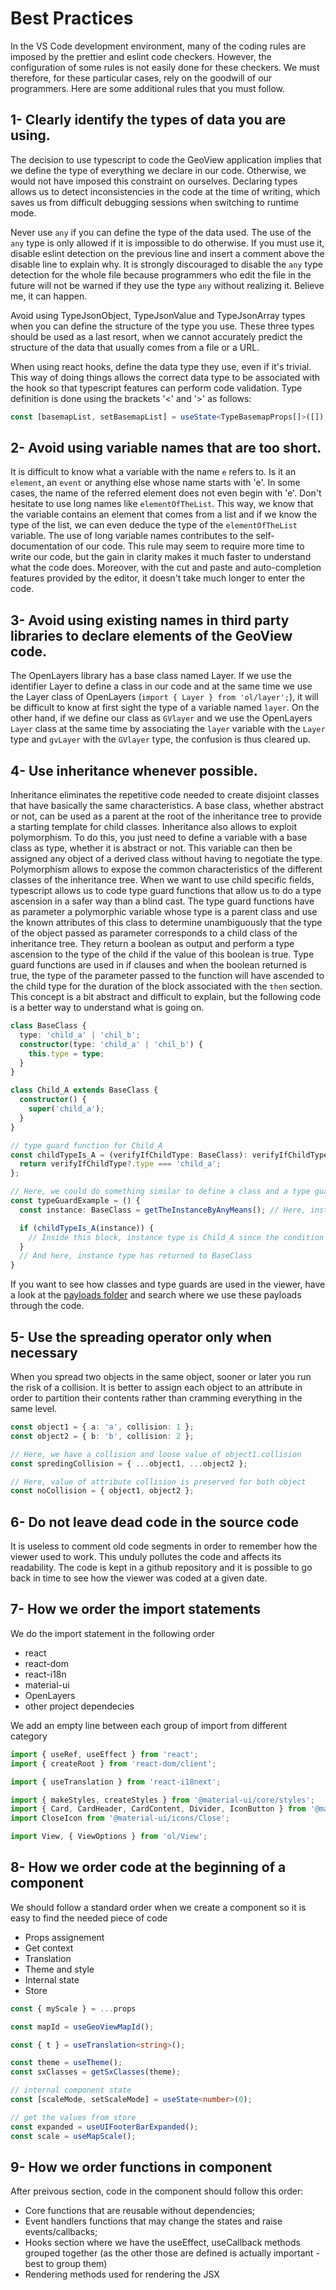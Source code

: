 # Best Practices #
In the VS Code development environment, many of the coding rules are imposed by the prettier and eslint code checkers. However, the
configuration of some rules is not easily done for these checkers. We must therefore, for these particular cases, rely on the
goodwill of our programmers. Here are some additional rules that you must follow.

## 1- Clearly identify the types of data you are using. ##

The decision to use typescript to code the GeoView application implies that we define the type of everything we declare in our
code. Otherwise, we would not have imposed this constraint on ourselves. Declaring types allows us to detect inconsistencies
in the code at the time of writing, which saves us from difficult debugging sessions when switching to runtime mode.

Never use `any` if you can define the type of the data used. The use of the `any` type is only allowed if it is impossible
to do otherwise. If you must use it, disable eslint detection on the previous line and insert a comment above the disable line
to explain why. It is strongly discouraged to disable the `any` type detection for the whole file because programmers who edit
the file in the future will not be warned if they use the type `any` without realizing it. Believe me, it can happen.

Avoid using TypeJsonObject, TypeJsonValue and TypeJsonArray types when you can define the structure of the type you use. These
three types should be used as a last resort, when we cannot accurately predict the structure of the data that usually comes
from a file or a URL.

When using react hooks, define the data type they use, even if it's trivial. This way of doing things allows the correct data
type to be associated with the hook so that typescript features can perform code validation. Type definition is done using the
brackets '<' and '>' as follows:

```ts
const [basemapList, setBasemapList] = useState<TypeBasemapProps[]>([]);
```

## 2- Avoid using variable names that are too short. ##

It is difficult to know what a variable with the name `e` refers to. Is it an `element`, an `event` or anything else whose name starts
with 'e'. In some cases, the name of the referred element does not even begin with 'e'. Don't hesitate to use long names like
`elementOfTheList`. This way, we know that the variable contains an element that comes from a list and if we know the type of the
list, we can even deduce the type of the `elementOfTheList` variable. The use of long variable names contributes to the
self-documentation of our code. This rule may seem to require more time to write our code, but the gain in clarity makes it much
faster to understand what the code does. Moreover, with the cut and paste and auto-completion features provided by the editor,
it doesn't take much longer to enter the code.

## 3- Avoid using existing names in third party libraries to declare elements of the GeoView code. ##

The OpenLayers library has a base class named Layer. If we use the identifier Layer to define a class in our code and at the same
time we use the Layer class of OpenLayers (`import { Layer } from 'ol/layer';`), it will be difficult to know at first sight the
type of a variable named `layer`. On the other hand, if we define our class as `GVlayer` and we use the OpenLayers `Layer` class
at the same time by associating the `layer` variable with the `Layer` type and `gvLayer` with the `GVlayer` type, the confusion
is thus cleared up.

## 4- Use inheritance whenever possible. ##

Inheritance eliminates the repetitive code needed to create disjoint classes that have basically the same characteristics. A base
class, whether abstract or not, can be used as a parent at the root of the inheritance tree to provide a starting template for child
classes. Inheritance also allows to exploit polymorphism. To do this, you just need to define a variable with a base class as type,
whether it is abstract or not. This variable can then be assigned any object of a derived class without having to negotiate the type.
Polymorphism allows to expose the common characteristics of the different classes of the inheritance tree. When we want to use child
specific fields, typescript allows us to code type guard functions that allow us to do a type ascension in a safer way than a blind
cast. The type guard functions have as parameter a polymorphic variable whose type is a parent class and use the known attributes of
this class to determine unambiguously that the type of the object passed as parameter corresponds to a child class of the inheritance
tree. They return a boolean as output and perform a type ascension to the type of the child if the value of this boolean is true.
Type guard functions are used in if clauses and when the boolean returned is true, the type of the parameter passed to the function
will have ascended to the child type for the duration of the block associated with the `then` section. This concept is a bit abstract
and difficult to explain, but the following code is a better way to understand what is going on.

```ts
class BaseClass {
  type: 'child_a' | 'chil_b';
  constructor(type: 'child_a' | 'chil_b') {
    this.type = type;
  }
}

class Child_A extends BaseClass {
  constructor() {
    super('child_a');
  }
}

// type guard function for Child_A
const childTypeIs_A = (verifyIfChildType: BaseClass): verifyIfChildType is Child_A => {
  return verifyIfChildType?.type === 'child_a';
};

// Here, we could do something similar to define a class and a type guard for child_b
const typeGuardExample = () {
  const instance: BaseClass = getTheInstanceByAnyMeans(); // Here, instance type is BaseClass

  if (childTypeIs_A(instance)) {
    // Inside this block, instance type is Child_A since the condition is true
  }
  // And here, instance type has returned to BaseClass
}
```

If you want to see how classes and type guards are used in the viewer, have a look at the
[payloads folder](../../../packages/geoview-core/src/api/events/payloads) and search where we use these payloads through the code.


## 5- Use the spreading operator only when necessary ##

When you spread two objects in the same object, sooner or later you run the risk of a collision. It is better to assign each
object to an attribute in order to partition their contents rather than cramming everything in the same level.

```ts
const object1 = { a: 'a', collision: 1 };
const object2 = { b: 'b', collision: 2 };

// Here, we have a collision and loose value of object1.collision
const spredingCollision = { ...object1, ...object2 };

// Here, value of attribute collision is preserved for both object
const noCollision = { object1, object2 };
```

## 6- Do not leave dead code in the source code ##

It is useless to comment old code segments in order to remember how the viewer used to work. This unduly pollutes the code and affects its readability. The code is kept in a github repository and it is possible to go back in time to see how the viewer was coded at a given date.

## 7- How we order the import statements

We do the import statement in the following order
* react
* react-dom
* react-i18n
* material-ui
* OpenLayers
* other project dependecies

We add an empty line between each group of import from different category
``` ts
import { useRef, useEffect } from 'react';
import { createRoot } from 'react-dom/client';

import { useTranslation } from 'react-i18next';

import { makeStyles, createStyles } from '@material-ui/core/styles';
import { Card, CardHeader, CardContent, Divider, IconButton } from '@material-ui/core';
import CloseIcon from '@material-ui/icons/Close';

import View, { ViewOptions } from 'ol/View';
```

## 8- How we order code at the beginning of a component

We should follow a standard order when we create a component so it is easy to find the needed piece of code
* Props assignement
* Get context
* Translation
* Theme and style
* Internal state
* Store

``` ts
const { myScale } = ...props

const mapId = useGeoViewMapId();

const { t } = useTranslation<string>();

const theme = useTheme();
const sxClasses = getSxClasses(theme);

// internal component state
const [scaleMode, setScaleMode] = useState<number>(0);

// get the values from store
const expanded = useUIFooterBarExpanded();
const scale = useMapScale();
```

## 9- How we order functions in component

After preivous section, code in the component should follow this order:
- Core functions that are reusable without dependencies;
- Event handlers functions that may change the states and raise events/callbacks;
- Hooks section where we have the useEffect, useCallback methods grouped together (as the other those are defined is actually important - best to group them)
- Rendering methods used for rendering the JSX